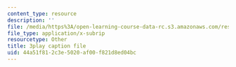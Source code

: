 ```yaml
---
content_type: resource
description: ''
file: /media/https%3A/open-learning-course-data-rc.s3.amazonaws.com/res-6-012-introduction-to-probability-spring-2018/44a51f812c3e5020af00f821d8ed04bc_TWedESDFcLQ.vtt
file_type: application/x-subrip
resourcetype: Other
title: 3play caption file
uid: 44a51f81-2c3e-5020-af00-f821d8ed04bc
---
```

